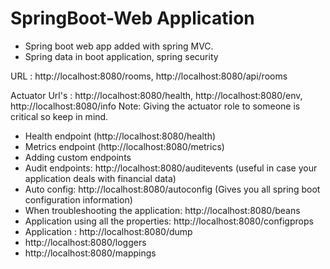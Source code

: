 # SpringBoot-Web Application

 - Spring boot web app added with spring MVC.
 - Spring data in boot application, spring security

 URL : http://localhost:8080/rooms, http://localhost:8080/api/rooms

Actuator Url's : http://localhost:8080/health, http://localhost:8080/env, http://localhost:8080/info
Note: Giving the actuator role to someone is critical so keep in mind.

- Health endpoint (http://localhost:8080/health)
- Metrics endpoint (http://localhost:8080/metrics)
- Adding custom endpoints
- Audit endpoints: http://localhost:8080/auditevents (useful in case your application deals with financial data)
- Auto config: http://localhost:8080/autoconfig (Gives you all spring boot configuration information)
- When troubleshooting the application: http://localhost:8080/beans
- Application using all the properties: http://localhost:8080/configprops
- Application : http://localhost:8080/dump
- http://localhost:8080/loggers
- http://localhost:8080/mappings